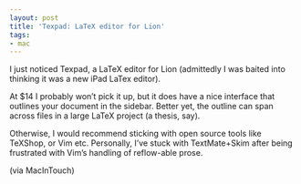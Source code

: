 ```yaml
---
layout: post
title: 'Texpad: LaTeX editor for Lion'
tags:
- mac
---
```

I just noticed Texpad, a LaTeX editor for Lion (admittedly I was baited into thinking it was a new iPad LaTex editor).

At $14 I probably won’t pick it up, but it does have a nice interface that outlines your document in the sidebar. Better yet, the outline can span across files in a large LaTeX project (a thesis, say).

Otherwise, I would recommend sticking with open source tools like TeXShop, or Vim etc. Personally, I’ve stuck with TextMate+Skim after being frustrated with Vim’s handling of reflow-able prose.

(via MacInTouch)

